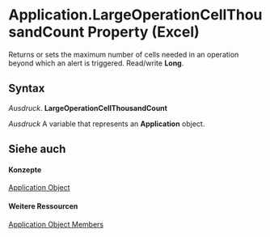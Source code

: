 
# Application.LargeOperationCellThousandCount Property (Excel)

Returns or sets the maximum number of cells needed in an operation beyond which an alert is triggered. Read/write  **Long**.


## Syntax

 _Ausdruck_. **LargeOperationCellThousandCount**

 _Ausdruck_ A variable that represents an **Application** object.


## Siehe auch


#### Konzepte


[Application Object](19b73597-5cf9-4f56-8227-b5211f657f6f.md)
#### Weitere Ressourcen


[Application Object Members](http://msdn.microsoft.com/library/4cb9ca42-8d07-cc9c-2d80-4eb9a5921e1e%28Office.15%29.aspx)